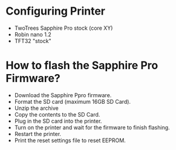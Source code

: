 # Configuring Printer

  - TwoTrees Sapphire Pro stock (core XY)
  - Robin nano 1.2
  - TFT32 "stock"

# How to flash the Sapphire Pro Firmware?

  - Download the Sapphire Ppro firmware.
  - Format the SD card (maximum 16GB SD Card).
  - Unzip the archive
  - Copy the contents to the SD Card.
  - Plug in the SD card into the printer.
  - Turn on the printer and wait for the firmware to finish flashing.
  - Restart the printer.
  - Print the reset settings file to reset EEPROM.
